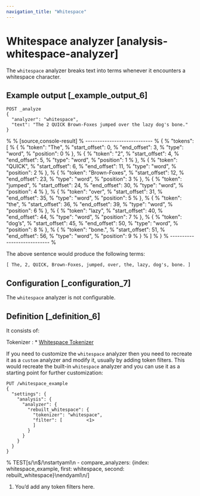 ```yaml
---
navigation_title: "Whitespace"
---
```


# Whitespace analyzer [analysis-whitespace-analyzer]


The `whitespace` analyzer breaks text into terms whenever it encounters a whitespace character.


## Example output [_example_output_6] 

```console
POST _analyze
{
  "analyzer": "whitespace",
  "text": "The 2 QUICK Brown-Foxes jumped over the lazy dog's bone."
}
```

% 
% [source,console-result]
% ----------------------------
% {
%   "tokens": [
%     {
%       "token": "The",
%       "start_offset": 0,
%       "end_offset": 3,
%       "type": "word",
%       "position": 0
%     },
%     {
%       "token": "2",
%       "start_offset": 4,
%       "end_offset": 5,
%       "type": "word",
%       "position": 1
%     },
%     {
%       "token": "QUICK",
%       "start_offset": 6,
%       "end_offset": 11,
%       "type": "word",
%       "position": 2
%     },
%     {
%       "token": "Brown-Foxes",
%       "start_offset": 12,
%       "end_offset": 23,
%       "type": "word",
%       "position": 3
%     },
%     {
%       "token": "jumped",
%       "start_offset": 24,
%       "end_offset": 30,
%       "type": "word",
%       "position": 4
%     },
%     {
%       "token": "over",
%       "start_offset": 31,
%       "end_offset": 35,
%       "type": "word",
%       "position": 5
%     },
%     {
%       "token": "the",
%       "start_offset": 36,
%       "end_offset": 39,
%       "type": "word",
%       "position": 6
%     },
%     {
%       "token": "lazy",
%       "start_offset": 40,
%       "end_offset": 44,
%       "type": "word",
%       "position": 7
%     },
%     {
%       "token": "dog’s",
%       "start_offset": 45,
%       "end_offset": 50,
%       "type": "word",
%       "position": 8
%     },
%     {
%       "token": "bone.",
%       "start_offset": 51,
%       "end_offset": 56,
%       "type": "word",
%       "position": 9
%     }
%   ]
% }
% ----------------------------
% 

The above sentence would produce the following terms:

```text
[ The, 2, QUICK, Brown-Foxes, jumped, over, the, lazy, dog's, bone. ]
```


## Configuration [_configuration_7] 

The `whitespace` analyzer is not configurable.


## Definition [_definition_6] 

It consists of:

Tokenizer
:   * [Whitespace Tokenizer](analysis-whitespace-tokenizer.md)


If you need to customize the `whitespace` analyzer then you need to recreate it as a `custom` analyzer and modify it, usually by adding token filters. This would recreate the built-in `whitespace` analyzer and you can use it as a starting point for further customization:

```console
PUT /whitespace_example
{
  "settings": {
    "analysis": {
      "analyzer": {
        "rebuilt_whitespace": {
          "tokenizer": "whitespace",
          "filter": [         <1>
          ]
        }
      }
    }
  }
}
```

%  TEST[s/\n$/\nstartyaml\n  - compare_analyzers: {index: whitespace_example, first: whitespace, second: rebuilt_whitespace}\nendyaml\n/]

1. You’d add any token filters here.


